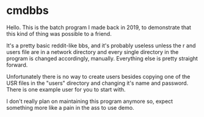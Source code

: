 # cmdbbs
Hello. This is the batch program I made back in 2019, to demonstrate that this kind of thing was possible to a friend.

It's a pretty basic reddit-like bbs, and it's probably useless unless the r and users file are in a network
directory and every single directory in the program is changed accordingly, manually. Everything else is pretty straight forward.

Unfortunately there is no way to create users besides copying one of the USR files in the "users" directory and changing
it's name and password. There is one example user for you to start with.

I don't really plan on maintaining this program anymore so, expect something more like a pain in the ass to use demo.
